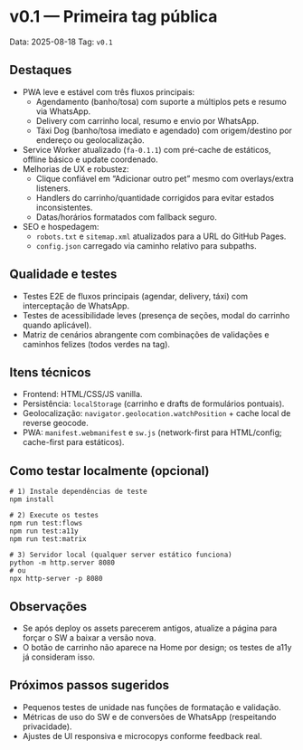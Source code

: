 # v0.1 — Primeira tag pública

Data: 2025-08-18
Tag: `v0.1`

## Destaques
- PWA leve e estável com três fluxos principais:
  - Agendamento (banho/tosa) com suporte a múltiplos pets e resumo via WhatsApp.
  - Delivery com carrinho local, resumo e envio por WhatsApp.
  - Táxi Dog (banho/tosa imediato e agendado) com origem/destino por endereço ou geolocalização.
- Service Worker atualizado (`fa-0.1.1`) com pré-cache de estáticos, offline básico e update coordenado.
- Melhorias de UX e robustez:
  - Clique confiável em “Adicionar outro pet” mesmo com overlays/extra listeners.
  - Handlers do carrinho/quantidade corrigidos para evitar estados inconsistentes.
  - Datas/horários formatados com fallback seguro.
- SEO e hospedagem:
  - `robots.txt` e `sitemap.xml` atualizados para a URL do GitHub Pages.
  - `config.json` carregado via caminho relativo para subpaths.

## Qualidade e testes
- Testes E2E de fluxos principais (agendar, delivery, táxi) com interceptação de WhatsApp.
- Testes de acessibilidade leves (presença de seções, modal do carrinho quando aplicável).
- Matriz de cenários abrangente com combinações de validações e caminhos felizes (todos verdes na tag).

## Itens técnicos
- Frontend: HTML/CSS/JS vanilla.
- Persistência: `localStorage` (carrinho e drafts de formulários pontuais).
- Geolocalização: `navigator.geolocation.watchPosition` + cache local de reverse geocode.
- PWA: `manifest.webmanifest` e `sw.js` (network-first para HTML/config; cache-first para estáticos).

## Como testar localmente (opcional)
```
# 1) Instale dependências de teste
npm install

# 2) Execute os testes
npm run test:flows
npm run test:a11y
npm run test:matrix

# 3) Servidor local (qualquer server estático funciona)
python -m http.server 8080
# ou
npx http-server -p 8080
```

## Observações
- Se após deploy os assets parecerem antigos, atualize a página para forçar o SW a baixar a versão nova.
- O botão de carrinho não aparece na Home por design; os testes de a11y já consideram isso.

## Próximos passos sugeridos
- Pequenos testes de unidade nas funções de formatação e validação.
- Métricas de uso do SW e de conversões de WhatsApp (respeitando privacidade).
- Ajustes de UI responsiva e microcopys conforme feedback real.

